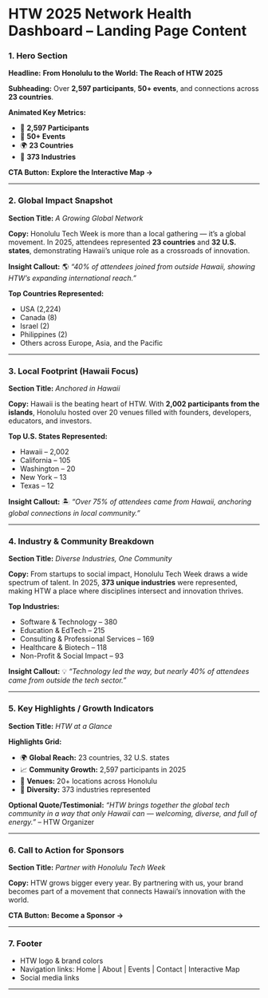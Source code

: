 # **HTW 2025 Network Health Dashboard – Landing Page Content**

### **1. Hero Section**

**Headline:**
**From Honolulu to the World: The Reach of HTW 2025**

**Subheading:**
Over **2,597 participants**, **50+ events**, and connections across **23 countries**.

**Animated Key Metrics:**

* 👥 **2,597 Participants**
* 🎤 **50+ Events**
* 🌍 **23 Countries**
* 🏢 **373 Industries**

**CTA Button:**
**Explore the Interactive Map →**

---

### **2. Global Impact Snapshot**

**Section Title:** *A Growing Global Network*

**Copy:**
Honolulu Tech Week is more than a local gathering — it’s a global movement. In 2025, attendees represented **23 countries** and **32 U.S. states**, demonstrating Hawaii’s unique role as a crossroads of innovation.

**Insight Callout:**
🌎 *“40% of attendees joined from outside Hawaii, showing HTW’s expanding international reach.”*

**Top Countries Represented:**

* USA (2,224)
* Canada (8)
* Israel (2)
* Philippines (2)
* Others across Europe, Asia, and the Pacific

---

### **3. Local Footprint (Hawaii Focus)**

**Section Title:** *Anchored in Hawaii*

**Copy:**
Hawaii is the beating heart of HTW. With **2,002 participants from the islands**, Honolulu hosted over 20 venues filled with founders, developers, educators, and investors.

**Top U.S. States Represented:**

* Hawaii – 2,002
* California – 105
* Washington – 20
* New York – 13
* Texas – 12

**Insight Callout:**
🏝 *“Over 75% of attendees came from Hawaii, anchoring global connections in local community.”*

---

### **4. Industry & Community Breakdown**

**Section Title:** *Diverse Industries, One Community*

**Copy:**
From startups to social impact, Honolulu Tech Week draws a wide spectrum of talent. In 2025, **373 unique industries** were represented, making HTW a place where disciplines intersect and innovation thrives.

**Top Industries:**

* Software & Technology – 380
* Education & EdTech – 215
* Consulting & Professional Services – 169
* Healthcare & Biotech – 118
* Non-Profit & Social Impact – 93

**Insight Callout:**
💡 *“Technology led the way, but nearly 40% of attendees came from outside the tech sector.”*

---

### **5. Key Highlights / Growth Indicators**

**Section Title:** *HTW at a Glance*

**Highlights Grid:**

* 🌍 **Global Reach:** 23 countries, 32 U.S. states
* 📈 **Community Growth:** 2,597 participants in 2025
* 🏢 **Venues:** 20+ locations across Honolulu
* 👥 **Diversity:** 373 industries represented

**Optional Quote/Testimonial:**
*“HTW brings together the global tech community in a way that only Hawaii can — welcoming, diverse, and full of energy.”* – HTW Organizer

---

### **6. Call to Action for Sponsors**

**Section Title:** *Partner with Honolulu Tech Week*

**Copy:**
HTW grows bigger every year. By partnering with us, your brand becomes part of a movement that connects Hawaii’s innovation with the world.

**CTA Button:**
**Become a Sponsor →**

---

### **7. Footer**

* HTW logo & brand colors
* Navigation links: Home | About | Events | Contact | Interactive Map
* Social media links

---